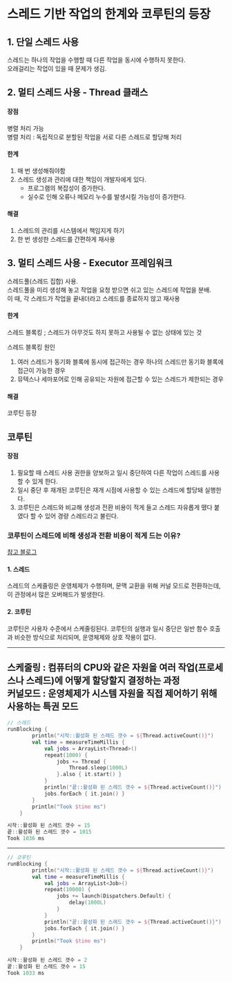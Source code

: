 # 스레드 기반 작업의 한계와 코루틴의 등장


## 1. 단일 스레드 사용 
스레드는 하나의 작업을 수행할 때 다른 작업을 동시에 수행하지 못한다.  
오래걸리는 작업이 있을 때 문제가 생김.

##  2. 멀티 스레드 사용 - Thread 클래스
#### 장점  
병렬 처리 가능  
병렬 처리 : 독립적으로 분할된 작업을 서로 다른 스레드로 할당해 처리

#### 한계
1. 매 번 생성해줘야함
2. 스레드 생성과 관리에 대한 책임이 개발자에게 있다.
   - 프로그램의 복잡성이 증가한다.
   - 실수로 인해 오류나 메모리 누수를 발생시킬 가능성이 증가한다.  

#### 해결 
1. 스레드의 관리를 시스템에서 책임지게 하기
2. 한 번 생성한 스레드를 간편하게 재사용


## 3. 멀티 스레드 사용 - Executor 프레임워크
스레드풀(스레드 집합) 사용.  
스레드풀을 미리 생성해 놓고 작업을 요청 받으면 쉬고 있는 스레드에 작업을 분배.  
이 때, 각 스레드가 작업을 끝내더라고 스레드를 종료하지 않고 재사용

#### 한계  
스레드 블록킹
; 스레드가 아무것도 하지 못하고 사용될 수 없는 상태에 있는 것

스레드 블록킹 원인
1. 여러 스레드가 동기화 블록에 동시에 접근하는 경우 하나의 스레드만 동기화 블록에 접근이 가능한 경우
2. 뮤텍스나 세마포어로 인해 공유되는 자원에 접근할 수 있는 스레드가 제한되는 경우

#### 해결
코루틴 등장

## 코루틴
#### 장점
1. 필요할 때 스레드 사용 권한을 양보하고 일시 중단하여 다른 작업이 스레드를 사용할 수 있게 한다.   
2. 일시 중단 후 재개된 코루틴은 재개 시점에 사용할 수 있는 스레드에 할당돼 실행한다.  
3. 코루틴은 스레드와 비교해 생성과 전환 비용이 적게 들고 스레드 자유롭게 뗐다 붙였다 할 수 있어 경량 스레드라고 불린다.

### 코루틴이 스레드에 비해 생성과 전환 비용이 적게 드는 이유?
[참고 블로그](https://charlezz.com/?p=44634)
#### 1. 스레드
스레드의 스케줄링은 운영체제가 수행하며, 문맥 교환을 위해 커널 모드로 전환하는데, 이 관정에서 많은 오버해드가 발생한다.


#### 2. 코루틴
코루틴은 사용자 수준에서 스케줄링된다. 코루틴의 실행과 일시 중단은 일반 함수 호출과 비슷한 방식으로 처리되며, 운영체제와 상호 작용이 없다.

---
스케줄링 : 컴퓨터의 CPU와 같은 자원을 여러 작업(프로세스나 스레드)에 어떻게 할당할지 결정하는 과정  
커널모드 : 운영체제가 시스템 자원을 직접 제어하기 위해 사용하는 특권 모드   
---

```kotlin
// 스레드
runBlocking {
        println("시작::활성화 된 스레드 갯수 = ${Thread.activeCount()}")
        val time = measureTimeMillis {
            val jobs = ArrayList<Thread>()
            repeat(1000) {
                jobs += Thread {
                    Thread.sleep(1000L)
                }.also { it.start() }
            }
            println("끝::활성화 된 스레드 갯수 = ${Thread.activeCount()}")
            jobs.forEach { it.join() }
        }
        println("Took $time ms")
    }
```
```kotlin
시작::활성화 된 스레드 갯수 = 15
끝::활성화 된 스레드 갯수 = 1015
Took 1036 ms
```

---

```kotlin
// 코루틴
runBlocking {
        println("시작::활성화 된 스레드 갯수 = ${Thread.activeCount()}")
        val time = measureTimeMillis {
            val jobs = ArrayList<Job>()
            repeat(10000) {
                jobs += launch(Dispatchers.Default) {
                    delay(1000L)
                }
            }
            println("끝::활성화 된 스레드 갯수 = ${Thread.activeCount()}")
            jobs.forEach { it.join() }
        }
        println("Took $time ms")
    }
```
```kotlin
시작::활성화 된 스레드 갯수 = 2
끝::활성화 된 스레드 갯수 = 15
Took 1033 ms
```





